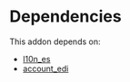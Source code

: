 # Dependencies

This addon depends on:

- [l10n_es](https://github.com/bringout/oca-ocb-l10n_europe/tree/533488a2c77c429451ec8092756fdb7dbc932946/odoo-bringout-oca-ocb-l10n_es)
- [account_edi](https://github.com/bringout/oca-ocb-accounting/tree/eb4335e9848ccce1d07fb3692af80937feeb0e3c/odoo-bringout-oca-ocb-account_edi)
